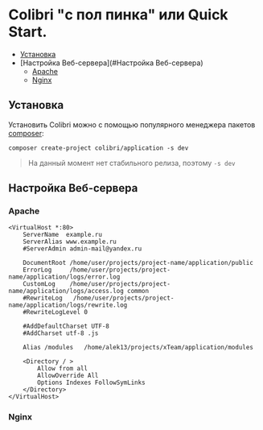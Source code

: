 Colibri "с пол пинка" или Quick Start.
======================================

- [Установка](#Установка)
- [Настройка Веб-сервера](#Настройка Веб-сервера)
  - [Apache](#Apache)
  - [Nginx](#Nginx)


Установка
---------

Установить Colibri можно с помощью популярного менеджера пакетов [composer](https://getcomposer.org/):
    
    composer create-project colibri/application -s dev

> На данный момент нет стабильного релиза, поэтому `-s dev`

Настройка Веб-сервера
---------------------

### Apache

```
<VirtualHost *:80>
	ServerName  example.ru
	ServerAlias www.example.ru
	#ServerAdmin admin-mail@yandex.ru

	DocumentRoot /home/user/projects/project-name/application/public
	ErrorLog     /home/user/projects/project-name/application/logs/error.log
	CustomLog    /home/user/projects/project-name/application/logs/access.log common
	#RewriteLog   /home/user/projects/project-name/application/logs/rewrite.log
	#RewriteLogLevel 0

	#AddDefaultCharset UTF-8
	#AddCharset utf-8 .js

	Alias /modules   /home/alek13/projects/xTeam/application/modules

	<Directory / >
		Allow from all
		AllowOverride All
		Options Indexes FollowSymLinks
	</Directory>
</VirtualHost>
```

### Nginx

